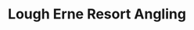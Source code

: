 ---
title: "Lough Erne Resort Angling"
address: "Lough Erne Resort, Belleek Road, Enniskillen, Fermanagh, BT93 7ED"
tel: "+44 (0)28 6632 3230"
county: "Fermanagh"
category: "Pike Angling"
type: "Content"
lat: "54.346771240234375"
lng: "-7.645120143890381"
---